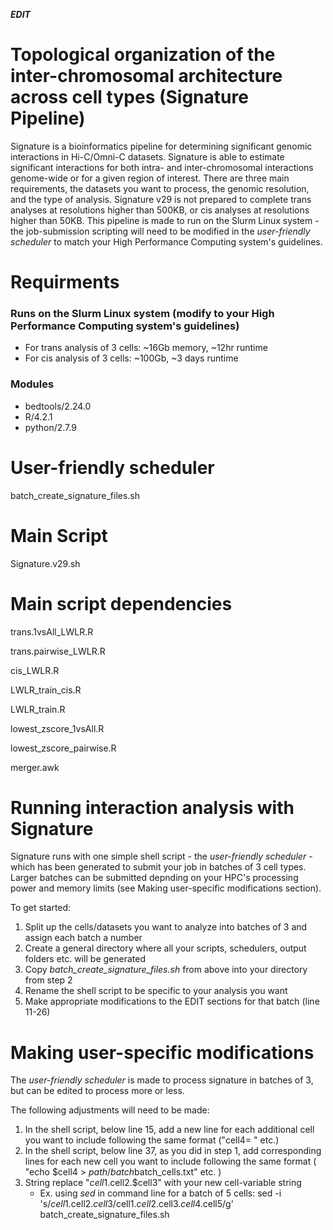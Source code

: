 __*EDIT*__

# Topological organization of the inter-chromosomal architecture across cell types (Signature Pipeline)
Signature is a bioinformatics pipeline for determining significant genomic interactions in Hi-C/Omni-C datasets. Signature is able to estimate significant interactions for both intra- and inter-chromosomal interactions genome-wide or for a given region of interest. There are three main requirements, the datasets you want to process, the genomic resolution, and the type of analysis. Signature v29 is not prepared to complete trans analyses at resolutions higher than 500KB, or cis analyses at resolutions higher than 50KB. This pipeline is made to run on the Slurm Linux system - the job-submission scripting will need to be modified in the _user-friendly scheduler_ to match your High Performance Computing system's guidelines. 

# Requirments
### Runs on the Slurm Linux system (modify to your High Performance Computing system's guidelines)

   - For trans analysis of 3 cells: ~16Gb memory, ~12hr runtime
   - For cis analysis of 3 cells: ~100Gb, ~3 days runtime

### Modules

   - bedtools/2.24.0
   - R/4.2.1
   - python/2.7.9

# User-friendly scheduler
batch_create_signature_files.sh

# Main Script
Signature.v29.sh

# Main script dependencies 
trans.1vsAll_LWLR.R

trans.pairwise_LWLR.R

cis_LWLR.R

LWLR_train_cis.R

LWLR_train.R

lowest_zscore_1vsAll.R

lowest_zscore_pairwise.R

merger.awk



# Running interaction analysis with Signature
Signature runs with one simple shell script - the _user-friendly scheduler_ - which has been generated to submit your job in batches of 3 cell types. Larger batches can be submitted depnding on your HPC's processing power and memory limits (see Making user-specific modifications section). 

To get started:
1.	Split up the cells/datasets you want to analyze into batches of 3 and assign each batch a number
2.	Create a general directory where all your scripts, schedulers, output folders etc. will be generated
3.	Copy _batch_create_signature_files.sh_ from above into your directory from step 2
4.	Rename the shell script to be specific to your analysis you want
5.	Make appropriate modifications to the EDIT sections for that batch (line 11-26)

# Making user-specific modifications
The _user-friendly scheduler_ is made to process signature in batches of 3, but can be edited to process more or less.

The following adjustments will need to be made:

1. In the shell script, below line 15, add a new line for each additional cell you want to include following the same format ("cell4=     " etc.)
2. In the shell script, below line 37, as you did in step 1, add corresponding lines for each new cell you want to include following the same format ( "echo $cell4 > $path/batch$batch\_cells.txt" etc. )  
3. String replace "$cell1.$cell2.$cell3" with your new cell-variable string
   - Ex. using _sed_ in command line for a batch of 5 cells:  sed -i 's/$cell1.$cell2.$cell3/$cell1.$cell2.$cell3.$cell4.$cell5/g' batch_create_signature_files.sh

